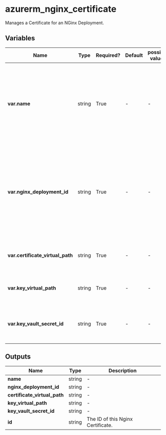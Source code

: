 # azurerm_nginx_certificate

Manages a Certificate for an NGinx Deployment.

## Variables

| Name | Type | Required? | Default  | possible values | Description |
| ---- | ---- | --------- | -------- | ----------- | ----------- |
| **var.name** | string | True | -  |  -  | The name which should be used for this Nginx Certificate. Changing this forces a new Nginx Certificate to be created. | 
| **var.nginx_deployment_id** | string | True | -  |  -  | The ID of the Nginx Deployment that this Certificate should be associated with. Changing this forces a new Nginx Certificate to be created. | 
| **var.certificate_virtual_path** | string | True | -  |  -  | Specify the path to the cert file of this certificate. | 
| **var.key_virtual_path** | string | True | -  |  -  | Specify the path to the key file of this certificate. | 
| **var.key_vault_secret_id** | string | True | -  |  -  | Specify the ID of the Key Vault Secret for this certificate. | 



## Outputs

| Name | Type | Description |
| ---- | ---- | --------- | 
| **name** | string  | - | 
| **nginx_deployment_id** | string  | - | 
| **certificate_virtual_path** | string  | - | 
| **key_virtual_path** | string  | - | 
| **key_vault_secret_id** | string  | - | 
| **id** | string  | The ID of this Nginx Certificate. | 